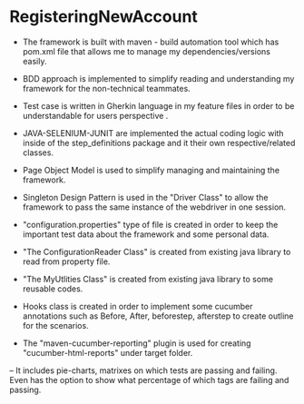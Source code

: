 # RegisteringNewAccount

- The framework is built with maven - build automation tool which has pom.xml file that allows
  me to manage my dependencies/versions easily.

- BDD approach is implemented to simplify reading and understanding my framework for the 
  non-technical teammates.

- Test case is written in Gherkin language in my feature files in order to be understandable for 
  users perspective .

- JAVA-SELENIUM-JUNIT are implemented the actual coding logic with inside of the 
  step_definitions package and it their own respective/related classes.
 
 - Page Object Model is used to simplify managing and maintaining the framework.
 
 - Singleton Design Pattern is used in the "Driver Class" to allow the framework to pass the same 
   instance of the webdriver in one session.
 
 - "configuration.properties" type of file is created in order to keep the important test data about the 
    framework and some personal data.
 
 - "The ConfigurationReader Class" is created from existing java library to read from property file.
 
 - "The MyUtlities Class" is created from existing java library to some reusable codes.
 
 - Hooks class is created in order to implement some cucumber annotations such as Before, After, 
   beforestep, afterstep to create outline for the scenarios.
 
 - The "maven-cucumber-reporting" plugin is used for creating "cucumber-html-reports" under target 
   folder. 
 
  – It includes pie-charts, matrixes on which tests are passing and failing. Even has the option to 
    show what percentage of which tags are failing and passing.
